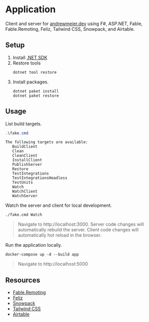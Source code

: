 # Application
Client and server for [andrewmeier.dev](https://andrewmeier.dev) using
F#, ASP.NET, Fable, Fable.Remoting, Feliz, Tailwind CSS, Snowpack, and Airtable.

## Setup
1. Install [.NET SDK](https://dotnet.microsoft.com/download)
2. Restore tools
    ```
    dotnet tool restore
    ```
3. Install packages.
   ```
   dotnet paket install
   dotnet paket restore
   ```

## Usage
List build targets.
```powershell
.\fake.cmd
```
```
The following targets are available:
   BuildClient
   Clean
   CleanClient
   InstallClient
   PublishServer
   Restore
   TestIntegrations
   TestIntegrationsHeadless
   TestUnits
   Watch
   WatchClient
   WatchServer
```

Watch the server and client for local development.
```
./fake.cmd Watch
```
> Navigate to http://localhost:3000.
Server code changes will automatically rebuild the server.
Client code changes will automatically hot reload in the browser.

Run the application locally.
```
docker-compose up -d --build app
```
> Navigate to http://localhost:5000

## Resources
- [Fable.Remoting](https://zaid-ajaj.github.io/Fable.Remoting/)
- [Feliz](https://zaid-ajaj.github.io/Feliz/)
- [Snowpack](https://www.snowpack.dev/)
- [Tailwind CSS](https://tailwindcss.com/)
- [Airtable](https://airtable.com/)
